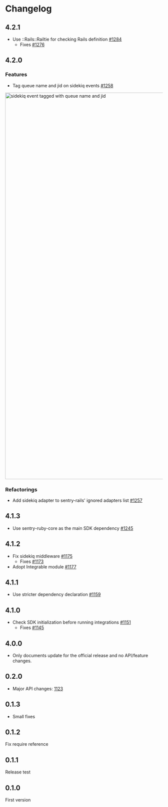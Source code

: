 # Changelog

## 4.2.1

- Use ::Rails::Railtie for checking Rails definition [#1284](https://github.com/getsentry/sentry-ruby/pull/1284)
  - Fixes [#1276](https://github.com/getsentry/sentry-ruby/issues/1276)

## 4.2.0

### Features

- Tag queue name and jid on sidekiq events [#1258](https://github.com/getsentry/sentry-ruby/pull/1258)
<img width="1234" alt="sidekiq event tagged with queue name and jid" src="https://user-images.githubusercontent.com/5079556/106389900-d0381700-6420-11eb-90b9-a95b0881b696.png">

### Refactorings

- Add sidekiq adapter to sentry-rails' ignored adapters list [#1257](https://github.com/getsentry/sentry-ruby/pull/1257)

## 4.1.3

- Use sentry-ruby-core as the main SDK dependency [#1245](https://github.com/getsentry/sentry-ruby/pull/1245)

## 4.1.2

- Fix sidekiq middleware [#1175](https://github.com/getsentry/sentry-ruby/pull/1175)
  - Fixes [#1173](https://github.com/getsentry/sentry-ruby/issues/1173)
- Adopt Integrable module [#1177](https://github.com/getsentry/sentry-ruby/pull/1177)

## 4.1.1

- Use stricter dependency declaration [#1159](https://github.com/getsentry/sentry-ruby/pull/1159)

## 4.1.0

- Check SDK initialization before running integrations [#1151](https://github.com/getsentry/sentry-ruby/pull/1151)
  - Fixes [#1145](https://github.com/getsentry/sentry-ruby/pull/1145)

## 4.0.0

- Only documents update for the official release and no API/feature changes.

## 0.2.0

- Major API changes: [1123](https://github.com/getsentry/sentry-ruby/pull/1123)

## 0.1.3

- Small fixes

## 0.1.2

Fix require reference

## 0.1.1

Release test

## 0.1.0

First version

